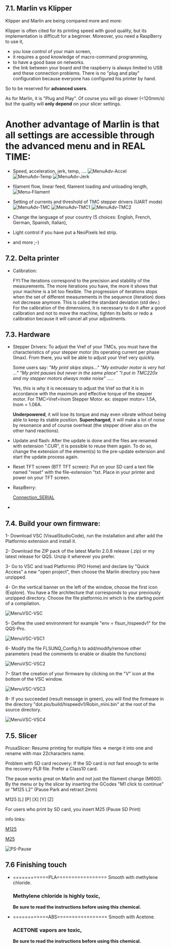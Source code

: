 
## 7.1. **Marlin vs Klipper**

Klipper and Marlin are being compared more and more:

Klipper is often cited for its printing speed with good quality, but its implementation is difficult for a beginner. 
Moreover, you need a RaspBerry to use it,
- you lose control of your main screen,
- it requires a good knowledge of macro-command programming,
- to have a good base on networks.
- the link between your board and the raspberry is always limited to USB and these connection problems.
There is no "plug and play" configuration because everyone has configured his printer by hand.

So to be reserved for **advanced users**.

As for Marlin, it is "Plug and Play". Of course you will go slower (<120mm/s) but the quality will **only depend** on your slicer settings.

# Another advantage of **Marlin** is that all settings are accessible through the advanced menu and in **REAL TIME**:
- Speed, acceleration, jerk, temp, ....
![MenuAdv-Accel](./menus/MenuAdv-Accel.png)
![MenuAdv-Temp](./menus/MenuAdv-Temp.png)
![MenuAdv-Jerk](./menus/MenuAdv-Jerk.png)

- filament flow, linear feed, filament loading and unloading length,
![Menu-Filament](./menus/MenuAdv-Filament.png)

- Setting of currents and threshold of TMC stepper drivers (UART mode)
![MenuAdv-TMC](./menus/MenuAdv-TMCCurrent.png)
![MenuAdv-TMC1](./menus/MenuAdv-TMCCycle.png)
![MenuAdv-TMC2](./menus/MenuAdv-TMCLimit.png)

- Change the language of your country (5 choices: English, French, German, Spanish, Italian),

- Light control if you have put a NeoPixels led strip.

- and more ;-) 

## 7.2. **Delta printer**

- Calibration:

  FYI:The iterations correspond to the precision and stability of the measurements. The more iterations you have, the more it shows that your machine is a bit too flexible. The progression of iterations stops when the set of different measurements in the sequence (iteration) does not decrease anymore. This is called the standard deviation (std dev.)
  For the calibration of the dimensions, it is necessary to do it after a good calibration and not to move the machine, tighten its belts or redo a calibration because it will cancel all your adjustments.

## 7.3. **Hardware**

  - Stepper Drivers:
    To adjust the Vref of your TMCs, you must have the characteristics of your stepper motor (its operating current per phase (Imax). 
    From there, you will be able to adjust your Vref very quickly.

    Some users say: 
    _"My print skips steps..."_ 
    _"My extruder motor is very hot ..."_
    _"My print pauses but never in the same place"_ 
    _"I put in TMC220x and my stepper motors always make noise"_
    .....

    Yes, this is why it is necessary to adjust the Vref so that it is in accordance with the maximum and effective torque of the stepper motor.
    For TMC=Vref=Inom Stepper Motor.
    ex: stepper motor= 1.5A, Inom = 1.06A.

    **Underpowered**, it will lose its torque and may even vibrate without being able to keep its stable position.
    **Supercharged**, it will make a lot of noise by resonance and of course overheat (the stepper driver also on the other hand reactions).

  - Update and flash:
    After the update is done and the files are renamed with extension ".CUR", it is possible to reuse them again. To do so, change the extension of the element(s) to the pre-update extension and start the update process again.

  - Reset TFT screen (BTT TFT screen):
    Put on your SD card a text file named "reset" with the file-extension "txt. Place in your printer and power on your TFT screen.

  - RaspBerry:

    [Connection_SERIAL](https://elinux.org/RPi_Serial_Connection#S.2FW:_Preventing_Linux_from_using_the_serial_port)

  - 

## 7.4. Build your own firmware:
    
1- Download VSC (VisualStudioCode), run the installation and after add the Platformio extension and install it. 

2- Download the ZIP pack of the latest Marlin 2.0.8 release (.zip) or my latest release for QQS. Unzip it wherever you prefer. 

3- Go to VSC and load Platformio (PIO Home) and declare by "Quick Access" a new "open project", then choose the Marlin directory you have unzipped. 

4- On the vertical banner on the left of the window, choose the first icon (Explore). You have a file architecture that corresponds to your previously unzipped directory. Choose the file platformio.ini which is the starting point of a compilation. 

![MenuVSC-VSC](./menus/MenuVSC-Window.png)

5- Define the used environment for example "env = flsun_hispeedv1" for the QQS-Pro.

![MenuVSC-VSC1](./menus/MenuVSC-Env.png) 

6- Modify the file FLSUNQ_Config.h to add/modify/remove other parameters (read the comments to enable or disable the functions)

![MenuVSC-VSC2](./menus/MenuVSC-Configs.png)

7- Start the creation of your firmware by clicking on the "V" icon at the bottom of the VSC window.

![MenuVSC-VSC3](./menus/MenuVSC-Commands.png)

8- If you succeeded (result message in green), you will find the firmware in the directory "dot.pio/build/hispeedv1/Robin_mini.bin" at the root of the source directory.

![MenuVSC-VSC4](./menus/MenuVSC-Builds.png)

## 7.5. **Slicer**

PrusaSlicer:
Resume printing for multiple files => merge it into one and rename with max 22characters name.

Problem with SD card recovery: If the SD card is not fast enough to write the recovery PLR file.
Prefer a Class10 card.

The pause works great on Marlin and not just the filament change (M600). 
By the menu or by the slicer by inserting the GCodes "M1 click to continue" or "M125 L2" (Pause Park and retract 2mm)

M125 [L<linear>] [P<bool>] [X<linear>] [Y<linear>] [Z<linear>]

For users who print by SD card, you insert M25 (Pause SD Print)

info links:

[M125](https://marlinfw.org/docs/gcode/M125.html)

[M25](https://marlinfw.org/docs/gcode/M025.html)

![PS-Pause](./images/PS-PausePrint.png)

## 7.6 Finishing touch

- ============PLA=================
  Smooth with methylene chloride.
  ### Methylene chloride is highly toxic, 
  **Be sure to read the instructions before using this chemical.** 

- ============ABS=================
  Smooth with Acetone.
  ### ACETONE vapors are toxic, 
  **Be sure to read the instructions before using this chemical.** 

